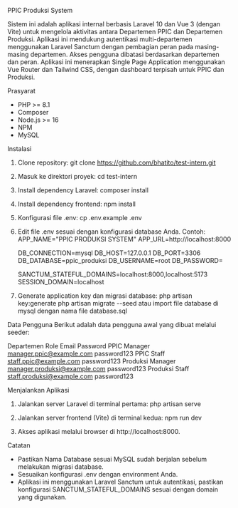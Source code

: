 PPIC Produksi System

Sistem ini adalah aplikasi internal berbasis Laravel 10 dan Vue 3 (dengan Vite) untuk mengelola aktivitas antara Departemen PPIC dan Departemen Produksi. Aplikasi ini mendukung autentikasi multi-departemen menggunakan Laravel Sanctum dengan pembagian peran pada masing-masing departemen. Akses pengguna dibatasi berdasarkan departemen dan peran. Aplikasi ini menerapkan Single Page Application menggunakan Vue Router dan Tailwind CSS, dengan dashboard terpisah untuk PPIC dan Produksi.

Prasyarat
- PHP >= 8.1
- Composer
- Node.js >= 16
- NPM
- MySQL

Instalasi

1. Clone repository:
   git clone https://github.com/bhatito/test-intern.git

2. Masuk ke direktori proyek:
   cd test-intern

3. Install dependency Laravel:
   composer install

4. Install dependency frontend:
   npm install

5. Konfigurasi file .env:
   cp .env.example .env

6. Edit file .env sesuai dengan konfigurasi database Anda. Contoh:
   APP_NAME="PPIC PRODUKSI SYSTEM"
   APP_URL=http://localhost:8000

   DB_CONNECTION=mysql
   DB_HOST=127.0.0.1
   DB_PORT=3306
   DB_DATABASE=ppic_produksi
   DB_USERNAME=root
   DB_PASSWORD=

   SANCTUM_STATEFUL_DOMAINS=localhost:8000,localhost:5173
   SESSION_DOMAIN=localhost

7. Generate application key dan migrasi database:
   php artisan key:generate
   php artisan migrate --seed atau import file database di mysql dengan nama file database.sql

Data Pengguna
Berikut adalah data pengguna awal yang dibuat melalui seeder:

Departemen  Role    Email                          Password
PPIC        Manager manager.ppic@example.com      password123
PPIC        Staff   staff.ppic@example.com        password123
Produksi    Manager manager.produksi@example.com  password123
Produksi    Staff   staff.produksi@example.com    password123

Menjalankan Aplikasi

1. Jalankan server Laravel di terminal pertama:
   php artisan serve

2. Jalankan server frontend (Vite) di terminal kedua:
   npm run dev

3. Akses aplikasi melalui browser di http://localhost:8000.

Catatan
- Pastikan Nama Database sesuai MySQL sudah berjalan sebelum melakukan migrasi database.
- Sesuaikan konfigurasi .env dengan environment Anda.
- Aplikasi ini menggunakan Laravel Sanctum untuk autentikasi, pastikan konfigurasi SANCTUM_STATEFUL_DOMAINS sesuai dengan domain yang digunakan.

